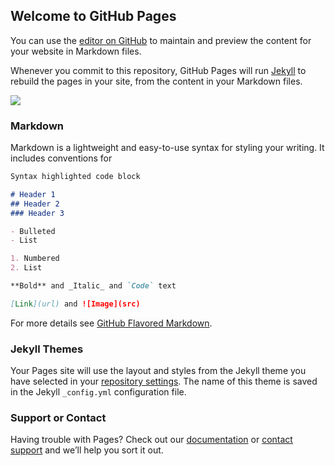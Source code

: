 ## Welcome to GitHub Pages

You can use the [editor on GitHub](https://github.com/nugehood/anugerah.github.io/edit/gh-pages/index.md) to maintain and preview the content for your website in Markdown files.

Whenever you commit to this repository, GitHub Pages will run [Jekyll](https://jekyllrb.com/) to rebuild the pages in your site, from the content in your Markdown files.

<img src="https://media-exp3.licdn.com/dms/image/C5635AQF3Li1N5EqY0Q/profile-framedphoto-shrink_200_200/0/1618318319578?e=1623736800&v=beta&t=O3xxVW0K9pFZrDL1qn-UlSFdRezRe6dsZyfsyh15-N8">

### Markdown

Markdown is a lightweight and easy-to-use syntax for styling your writing. It includes conventions for

```markdown
Syntax highlighted code block

# Header 1
## Header 2
### Header 3

- Bulleted
- List

1. Numbered
2. List

**Bold** and _Italic_ and `Code` text

[Link](url) and ![Image](src)
```

For more details see [GitHub Flavored Markdown](https://guides.github.com/features/mastering-markdown/).

### Jekyll Themes

Your Pages site will use the layout and styles from the Jekyll theme you have selected in your [repository settings](https://github.com/nugehood/anugerah.github.io/settings/pages). The name of this theme is saved in the Jekyll `_config.yml` configuration file.

### Support or Contact

Having trouble with Pages? Check out our [documentation](https://docs.github.com/categories/github-pages-basics/) or [contact support](https://support.github.com/contact) and we’ll help you sort it out.
